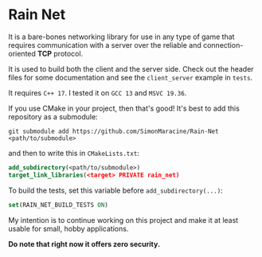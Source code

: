 # Rain Net

It is a bare-bones networking library for use in any type of game that requires communication with a
server over the reliable and connection-oriented **TCP** protocol.

It is used to build both the client and the server side. Check out the header files for some
documentation and see the `client_server` example in `tests`.

It requires `C++ 17`. I tested it on `GCC 13` and `MSVC 19.36`.

If you use CMake in your project, then that's good! It's best to add this repository as a submodule:

```text
git submodule add https://github.com/SimonMaracine/Rain-Net <path/to/submodule>
```

and then to write this in `CMakeLists.txt`:

```cmake
add_subdirectory(<path/to/submodule>)
target_link_libraries(<target> PRIVATE rain_net)
```

To build the tests, set this variable before `add_subdirectory(...)`:

```cmake
set(RAIN_NET_BUILD_TESTS ON)
```

My intention is to continue working on this project and make it at least usable for small, hobby
applications.

**Do note that right now it offers zero security.**
